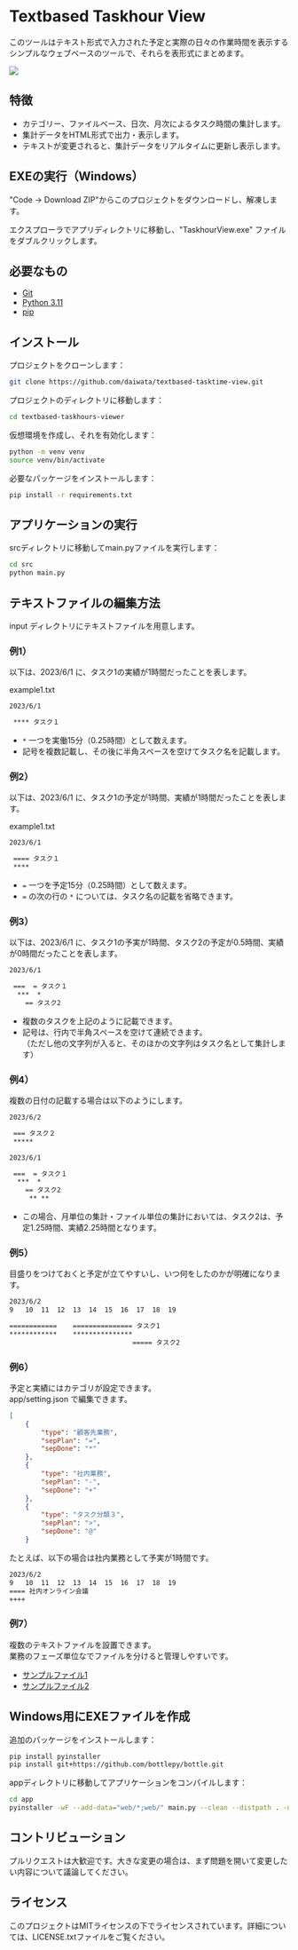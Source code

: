 # Textbased Taskhour View

このツールはテキスト形式で入力された予定と実際の日々の作業時間を表示するシンプルなウェブベースのツールで、それらを表形式にまとめます。

![](capt.png)

## 特徴

- カテゴリー、ファイルベース、日次、月次によるタスク時間の集計します。
- 集計データをHTML形式で出力・表示します。
- テキストが変更されると、集計データをリアルタイムに更新し表示します。

## EXEの実行（Windows）

"Code -> Download ZIP"からこのプロジェクトをダウンロードし、解凍します。

エクスプローラでアプリディレクトリに移動し、"TaskhourView.exe" ファイルをダブルクリックします。


## 必要なもの

- [Git](https://git-scm.com/)
- [Python 3.11](https://www.python.org/downloads/)
- [pip](https://pip.pypa.io/en/stable/installation/)

## インストール

プロジェクトをクローンします：

```bash
git clone https://github.com/daiwata/textbased-tasktime-view.git
```

プロジェクトのディレクトリに移動します：

```bash
cd textbased-taskhours-viewer
```

仮想環境を作成し、それを有効化します：

```bash
python -m venv venv
source venv/bin/activate
```

必要なパッケージをインストールします：

```bash
pip install -r requirements.txt
```

## アプリケーションの実行

srcディレクトリに移動してmain.pyファイルを実行します：

```bash
cd src
python main.py
```

## テキストファイルの編集方法

input ディレクトリにテキストファイルを用意します。

### 例1）

以下は、2023/6/1 に、タスク1の実績が1時間だったことを表します。

example1.txt

```txt
2023/6/1

 **** タスク１
```

- `*` 一つを実働15分（0.25時間）として数えます。
- 記号を複数記載し、その後に半角スペースを空けてタスク名を記載します。

### 例2）

以下は、2023/6/1 に、タスク1の予定が1時間、実績が1時間だったことを表します。

example1.txt

```txt
2023/6/1

 ==== タスク１
 ****

```

- `=` 一つを予定15分（0.25時間）として数えます。
- `=` の次の行の `*` については、タスク名の記載を省略できます。

### 例3）

以下は、2023/6/1 に、タスク1の予実が1時間、タスク2の予定が0.5時間、実績が0時間だったことを表します。


```txt
2023/6/1

 ===  = タスク１
  ***  *
    == タスク2
```

- 複数のタスクを上記のように記載できます。
- 記号は、行内で半角スペースを空けて連続できます。  
  （ただし他の文字列が入ると、そのほかの文字列はタスク名として集計します）


### 例4）

複数の日付の記載する場合は以下のようにします。

```txt
2023/6/2

 === タスク２
 *****

2023/6/1

 ===  = タスク１
  ***  *
    == タスク2
     ** **
```

- この場合、月単位の集計・ファイル単位の集計においては、タスク2は、予定1.25時間、実績2.25時間となります。


### 例5）

目盛りをつけておくと予定が立てやすいし、いつ何をしたのかが明確になります。

```txt
2023/6/2
9   10  11  12  13  14  15  16  17  18  19

============    =============== タスク1
************    ***************
                               ===== タスク2
```


### 例6）

予定と実績にはカテゴリが設定できます。  
app/setting.json で編集できます。

```json
[
    { 
        "type": "顧客先業務", 
        "sepPlan": "=", 
        "sepDone": "*"
    },
    { 
        "type": "社内業務", 
        "sepPlan": "-", 
        "sepDone": "+"
    },
    { 
        "type": "タスク分類３", 
        "sepPlan": ">", 
        "sepDone": "@"
    }
```

たとえば、以下の場合は社内業務として予実が1時間です。

```txt
2023/6/2
9   10  11  12  13  14  15  16  17  18  19
==== 社内オンライン会議
++++
```

### 例7）

複数のテキストファイルを設置できます。  
業務のフェーズ単位なでファイルを分けると管理しやすいです。

- [サンプルファイル1](app/input/Sample_Phase1.txt)
- [サンプルファイル2](app/input/Sample_Phase2.txt)


## Windows用にEXEファイルを作成

追加のパッケージをインストールします：

```bash
pip install pyinstaller
pip install git+https://github.com/bottlepy/bottle.git
```

appディレクトリに移動してアプリケーションをコンパイルします：

```bash
cd app
pyinstaller -wF --add-data="web/*;web/" main.py --clean --distpath . -n TaskhoursView.exe
```

## コントリビューション

プルリクエストは大歓迎です。大きな変更の場合は、まず問題を開いて変更したい内容について議論してください。

## ライセンス

このプロジェクトはMITライセンスの下でライセンスされています。詳細については、LICENSE.txtファイルをご覧ください。
